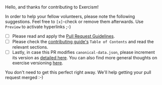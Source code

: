 Hello, and thanks for contributing to Exercism!

In order to help your fellow volunteers, please note the following suggestions. Feel free to `[x]`-check or remove them afterwards. Use `Preview` to activate hyperlinks ;-)

- [ ] Please read and apply the [Pull Request Guidelines](https://github.com/exercism/docs/blob/master/contributing-to-language-tracks/pull-request-guidelines.md).
- [ ] Please check the [contributing guide's](https://github.com/exercism/problem-specifications/blob/master/.github/CONTRIBUTING.md#contributing) `Table of Contents` and read the relevant sections.
- [ ] Lastly, in case this PR modifies `canonical-data.json`, please increment its version as [detailed here](https://github.com/exercism/problem-specifications#test-data-versioning). You can also find more general thoughts on exercise versioning [here](https://github.com/exercism/problem-specifications/blob/master/.github/CONTRIBUTING.md#exercise-versioning).

You don't need to get this perfect right away. We'll help getting your pull request merged :-)
